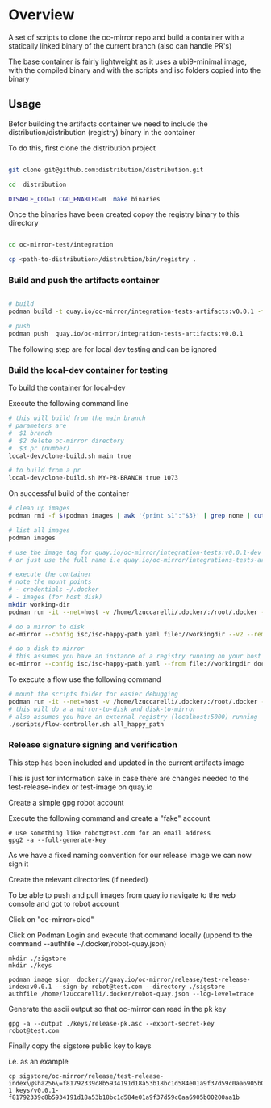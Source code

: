 # Overview

A set of scripts to clone the oc-mirror repo and build a container with  a statically linked binary
of the current branch  (also can handle PR's)

The base container is fairly lightweight as it uses a ubi9-minimal image, with the compiled binary
and with the scripts and isc folders copied into the binary

## Usage

Befor building the artifacts container we need to include the distribution/distribution (registry) binary in the container

To do this, first clone the distribution project 

```bash

git clone git@github.com:distribution/distribution.git

cd  distribution

DISABLE_CGO=1 CGO_ENABLED=0  make binaries
```

Once the binaries have been created copoy the registry binary to this directory

```bash

cd oc-mirror-test/integration

cp <path-to-distribution>/distrubtion/bin/registry .

```

### Build and push the artifacts container

```bash

# build
podman build -t quay.io/oc-mirror/integration-tests-artifacts:v0.0.1 -f containerfile-rhel9-artifacts

# push 
podman push  quay.io/oc-mirror/integration-tests-artifacts:v0.0.1
```

The following step are for local dev testing and can be ignored 

### Build the local-dev container for testing

To build the container for local-dev

Execute the following command line

```bash
# this will build from the main branch
# parameters are 
#  $1 branch
#  $2 delete oc-mirror directory
#  $3 pr (number)
local-dev/clone-build.sh main true 

# to build from a pr
local-dev/clone-build.sh MY-PR-BRANCH true 1073
```

On successful build of the container 

```bash
# clean up images
podman rmi -f $(podman images | awk '{print $1":"$3}' | grep none | cut -d':' -f2)

# list all images 
podman images 

# use the image tag for quay.io/oc-mirror/integration-tests:v0.0.1-dev
# or just use the full name i.e quay.io/oc-mirror/integrations-tests-artifacts:v0.0.1-dev

# execute the container
# note the mount points 
# - credentials ~/.docker
# - images (for host disk)
mkdir working-dir
podman run -it --net=host -v /home/lzuccarelli/.docker/:/root/.docker -v ./working-dir/:/artifacts/workingdir a3e3773b0627  bash

# do a mirror to disk
oc-mirror --config isc/isc-happy-path.yaml file://workingdir --v2 --remove-signatures

# do a disk to mirror
# this assumes you have an instance of a registry running on your host
oc-mirror --config isc/isc-happy-path.yaml --from file://workingdir docker://localhost:5000/test --v2 --dest-tls-verify=false
```

To execute a flow use the following command

```bash
# mount the scripts folder for easier debugging
podman run -it --net=host -v /home/lzuccarelli/.docker/:/root/.docker -v ./images/:/artifacts/workingdir -v ./scripts/:artfifacts/scripts a3e3773b0627  bash
# this will do a a mirror-to-disk and disk-to-mirror
# also assumes you have an external registry (localhost:5000) running
./scripts/flow-controller.sh all_happy_path
```

### Release signature signing and verification

This step has been included and updated in the current artifacts image

This is just for information sake in case there are changes needed to the test-release-index or test-image on quay.io

Create a simple gpg robot account

Execute the following command and create a "fake" account

```
# use something like robot@test.com for an email address
gpg2 -a --full-generate-key 
```

As we have a fixed naming convention for our release image we can now sign it 

Create the relevant directories (if needed)

To be able to push and pull images from quay.io navigate to the web console and got to robot account 

Click on  "oc-mirror+cicd"

Click on Podman Login and execute that command locally (uppend to the command --authfile ~/.docker/robot-quay.json)


```
mkdir ./sigstore
mkdir ./keys

podman image sign  docker://quay.io/oc-mirror/release/test-release-index:v0.0.1 --sign-by robot@test.com --directory ./sigstore --authfile /home/lzuccarelli/.docker/robot-quay.json --log-level=trace
```


Generate the ascii output so that oc-mirror can read in the pk key

```
gpg -a --output ./keys/release-pk.asc --export-secret-key robot@test.com
```

Finally copy the sigstore public key to keys

i.e. as an example

```
cp sigstore/oc-mirror/release/test-release-index\@sha256\=f81792339c8b5934191d18a53b18bc1d584e01a9f37d59c0aa6905b00200aa1b/signature-1 keys/v0.0.1-f81792339c8b5934191d18a53b18bc1d584e01a9f37d59c0aa6905b00200aa1b
```
